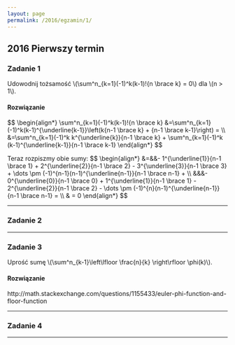 ```yaml
---
layout: page
permalink: /2016/egzamin/1/
---
```


## 2016 Pierwszy termin

### Zadanie 1

Udowodnij tożsamość \\(\sum^n\_{k=1}(-1)^k(k-1)!{n \brace k} = 0\\) dla
\\(n > 1\\).

<div data-collapse>
  <h4 class="collapsible">Rozwiązanie</h4>
  <div class="solution">
  <p>
    $$
    \begin{align*}
      \sum^n_{k=1}(-1)^k(k-1)!{n \brace k}
      &=\sum^n_{k=1}(-1)^k(k-1)^{\underline{k-1}}\left(k{n-1 \brace k} +
       {n-1 \brace k-1}\right) = \\
      &=\sum^n_{k=1}(-1)^k k^{\underline{k}}{n-1 \brace k} +
       \sum^n_{k=1}(-1)^k (k-1)^{\underline{k-1}}{n-1 \brace k-1}
    \end{align*}
    $$
  </p>
  <p>
    Teraz rozpiszmy obie sumy:
    $$
    \begin{align*}
      &=&&- 1^{\underline{1}}{n-1 \brace 1}
       + 2^{\underline{2}}{n-1 \brace 2}
       - 3^{\underline{3}}{n-1 \brace 3}
       + \dots
       \pm (-1)^{n-1}(n-1)^{\underline{n-1}}{n-1 \brace n-1} + \\
      &&&- 0^{\underline{0}}{n-1 \brace 0}
       + 1^{\underline{1}}{n-1 \brace 1}
       - 2^{\underline{2}}{n-1 \brace 2}
       - \dots
       \pm (-1)^{n}(n-1)^{\underline{n-1}}{n-1 \brace n-1} = \\
      & = 0
    \end{align*}
    $$
  </p>
  </div>
</div>

---

### Zadanie 2

---

### Zadanie 3

Uprość sumę \\(\sum^n\_{k-1}\left\lfloor \frac{n}{k} \right\rfloor \phi(k)\\).

<div data-collapse>
  <h4 class="collapsible">Rozwiązanie</h4>
  <div class="solution">
    <p>
      http://math.stackexchange.com/questions/1155433/euler-phi-function-and-floor-function
    </p>
  </div>
</div>

---

### Zadanie 4

---
